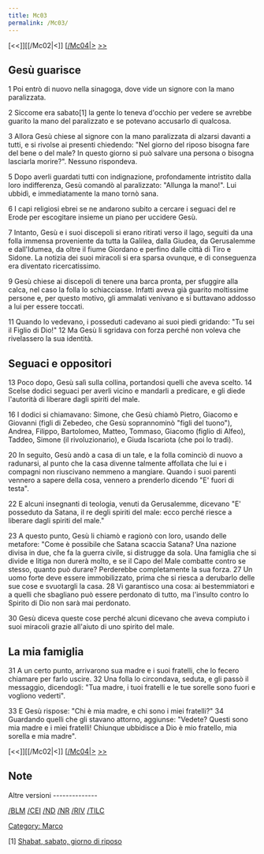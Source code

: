 ```yaml
---
title: Mc03
permalink: /Mc03/
---
```


[<<]][[/Mc02|<]] [[/Mc04|>](/Mc01 "wikilink") [&gt;&gt;](/Lc01 "wikilink")

Gesù guarisce
-------------

1 Poi entrò di nuovo nella sinagoga, dove vide un signore con la mano paralizzata.

2 Siccome era sabato[1] la gente lo teneva d'occhio per vedere se avrebbe guarito la mano del paralizzato e se potevano accusarlo di qualcosa.

3 Allora Gesù chiese al signore con la mano paralizzata di alzarsi davanti a tutti, e si rivolse ai presenti chiedendo: "Nel giorno del riposo bisogna fare del bene o del male? In questo giorno si può salvare una persona o bisogna lasciarla morire?". Nessuno rispondeva.

5 Dopo averli guardati tutti con indignazione, profondamente intristito dalla loro indifferenza, Gesù comandò al paralizzato: "Allunga la mano!". Lui ubbidì, e immediatamente la mano tornò sana.

6 I capi religiosi ebrei se ne andarono subito a cercare i seguaci del re Erode per escogitare insieme un piano per uccidere Gesù.

7 Intanto, Gesù e i suoi discepoli si erano ritirati verso il lago, seguiti da una folla immensa proveniente da tutta la Galilea, dalla Giudea, da Gerusalemme e dall'Idumea, da oltre il fiume Giordano e perfino dalle città di Tiro e Sidone. La notizia dei suoi miracoli si era sparsa ovunque, e di conseguenza era diventato ricercatissimo.

9 Gesù chiese ai discepoli di tenere una barca pronta, per sfuggire alla calca, nel caso la folla lo schiacciasse. Infatti aveva già guarito moltissime persone e, per questo motivo, gli ammalati venivano e si buttavano addosso a lui per essere toccati.

11 Quando lo vedevano, i posseduti cadevano ai suoi piedi gridando: "Tu sei il Figlio di Dio!" 12 Ma Gesù li sgridava con forza perché non voleva che rivelassero la sua identità.

Seguaci e oppositori
--------------------

13 Poco dopo, Gesù salì sulla collina, portandosi quelli che aveva scelto. 14 Scelse dodici seguaci per averli vicino e mandarli a predicare, e gli diede l'autorità di liberare dagli spiriti del male.

16 I dodici si chiamavano: Simone, che Gesù chiamò Pietro, Giacomo e Giovanni (figli di Zebedeo, che Gesù soprannominò "figli del tuono"), Andrea, Filippo, Bartolomeo, Matteo, Tommaso, Giacomo (figlio di Alfeo), Taddeo, Simone (il rivoluzionario), e Giuda Iscariota (che poi lo tradì).

20 In seguito, Gesù andò a casa di un tale, e la folla cominciò di nuovo a radunarsi, al punto che la casa divenne talmente affollata che lui e i compagni non riuscivano nemmeno a mangiare. Quando i suoi parenti vennero a sapere della cosa, vennero a prenderlo dicendo "E' fuori di testa".

22 E alcuni insegnanti di teologia, venuti da Gerusalemme, dicevano "E' posseduto da Satana, il re degli spiriti del male: ecco perché riesce a liberare dagli spiriti del male."

23 A questo punto, Gesù li chiamò e ragionò con loro, usando delle metafore: "Come è possibile che Satana scaccia Satana? Una nazione divisa in due, che fa la guerra civile, si distrugge da sola. Una famiglia che si divide e litiga non durerà molto, e se il Capo del Male combatte contro se stesso, quanto può durare? Perderebbe completamente la sua forza. 27 Un uomo forte deve essere immobilizzato, prima che si riesca a derubarlo delle sue cose e svuotargli la casa. 28 Vi garantisco una cosa: ai bestemmiatori e a quelli che sbagliano può essere perdonato di tutto, ma l'insulto contro lo Spirito di Dio non sarà mai perdonato.

30 Gesù diceva queste cose perché alcuni dicevano che aveva compiuto i suoi miracoli grazie all'aiuto di uno spirito del male.

La mia famiglia
---------------

31 A un certo punto, arrivarono sua madre e i suoi fratelli, che lo fecero chiamare per farlo uscire. 32 Una folla lo circondava, seduta, e gli passò il messaggio, dicendogli: "Tua madre, i tuoi fratelli e le tue sorelle sono fuori e vogliono vederti".

33 E Gesù rispose: "Chi è mia madre, e chi sono i miei fratelli?" 34 Guardando quelli che gli stavano attorno, aggiunse: "Vedete? Questi sono mia madre e i miei fratelli! Chiunque ubbidisce a Dio è mio fratello, mia sorella e mia madre".

[<<]][[/Mc02|<]] [[/Mc04|>](/Mc01 "wikilink") [&gt;&gt;](/Lc01 "wikilink")

Note
----

<references>
</references>
Altre versioni
--------------

[/BLM](/{{BASEPAGENAME}}/BLM "wikilink") [/CEI](/{{BASEPAGENAME}}/CEI "wikilink") [/ND](/{{BASEPAGENAME}}/ND "wikilink") [/NR](/{{BASEPAGENAME}}/NR "wikilink") [/RIV](/{{BASEPAGENAME}}/RIV "wikilink") [/TILC](/{{BASEPAGENAME}}/TILC "wikilink")

[Category: Marco](/Category:_Marco "wikilink")

[1] [Shabat, sabato, giorno di riposo](/g/shabat "wikilink")